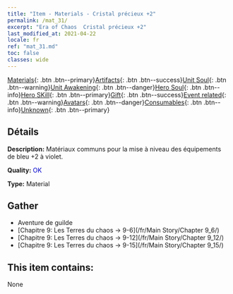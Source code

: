 ```yaml
---
title: "Item - Materials - Cristal précieux +2"
permalink: /mat_31/
excerpt: "Era of Chaos  Cristal précieux +2"
last_modified_at: 2021-04-22
locale: fr
ref: "mat_31.md"
toc: false
classes: wide
---
```

 [Materials](/ItemsFR/){: .btn .btn--primary}[Artifacts](/ItemsFR/Artifacts/){: .btn .btn--success}[Unit Soul](/ItemsFR/UnitSoul/){: .btn .btn--warning}[Unit Awakening](/ItemsFR/UnitAwakening/){: .btn .btn--danger}[Hero Soul](/ItemsFR/HeroSoul/){: .btn .btn--info}[Hero SKill](/ItemsFR/HeroSkill/){: .btn .btn--primary}[Gift](/ItemsFR/Gift/){: .btn .btn--success}[Event related](/ItemsFR/Events/){: .btn .btn--warning}[Avatars](/ItemsFR/Avatars/){: .btn .btn--danger}[Consumables](/ItemsFR/Consumables/){: .btn .btn--info}[Unknown](/ItemsFR/Unknown/){: .btn .btn--primary}

## Détails
 **Description:** Matériaux communs pour la mise à niveau des équipements de bleu +2 à violet.

 **Quality:** <span style="color: #0000CD">OK</span>

 **Type:** Material

## Gather

*    Aventure de guilde 
*    [Chapitre 9: Les Terres du chaos -> 9-6](/fr/Main Story/Chapter 9_6/) 
*    [Chapitre 9: Les Terres du chaos -> 9-12](/fr/Main Story/Chapter 9_12/) 
*    [Chapitre 9: Les Terres du chaos -> 9-15](/fr/Main Story/Chapter 9_15/) 

## This item contains:

  None

